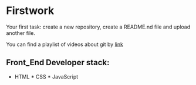 # Firstwork
Your first task: create a new repository, create a README.nd file and upload another file.

You can find a playlist of videos about git by [link](https://www.youtube.com/watch?v=y5wxl4pBI_A)

## Front_End Developer stack:

* HTML
﻿﻿* CSS
﻿﻿* JavaScript
